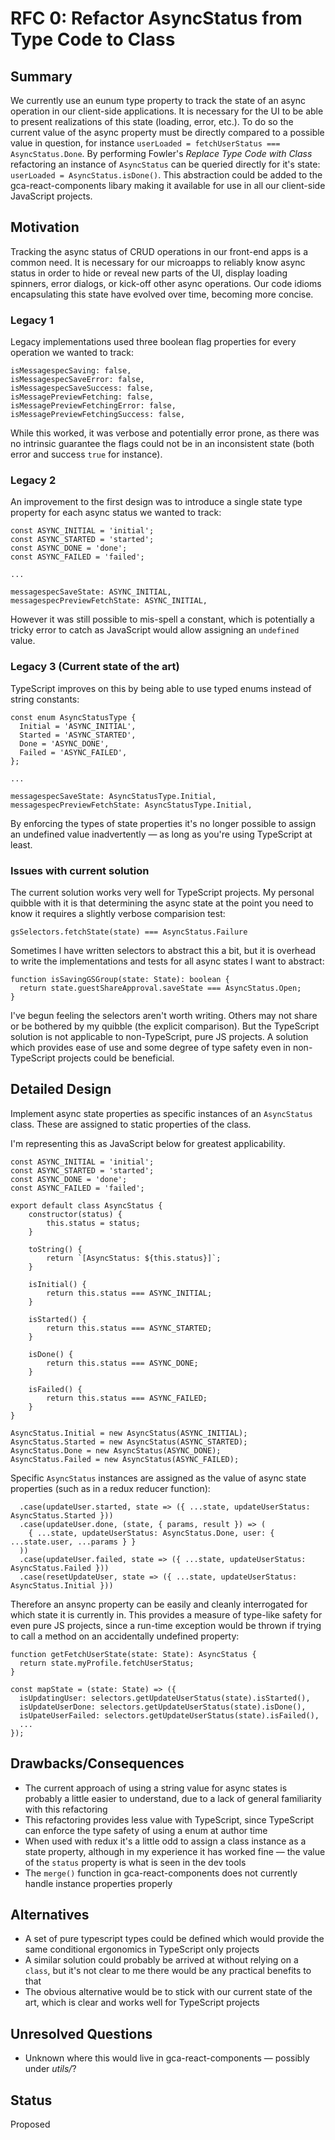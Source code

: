 # RFC 0: Refactor AsyncStatus from Type Code to Class

## Summary
We currently use an eunum type property to track the state of an async operation in our client-side applications. It is necessary for the UI to be able to present realizations of this state (loading, error, etc.). To do so the current value of the async property must be directly compared to a possible value in question, for instance `userLoaded = fetchUserStatus === AsyncStatus.Done`. By performing Fowler's _Replace Type Code with Class_ refactoring an instance of `AsyncStatus` can be queried directly for it's state: `userLoaded = AsyncStatus.isDone()`. This abstraction could be added to the gca-react-components libary making it available for use in all our client-side JavaScript projects.

## Motivation
Tracking the async status of CRUD operations in our front-end apps is a common need. It is necessary for our microapps to reliably know async status in order to hide or reveal new parts of the UI, display loading spinners, error dialogs, or kick-off other async operations. Our code idioms encapsulating this state have evolved over time, becoming more concise.

### Legacy 1
Legacy implementations used three boolean flag properties for every operation we wanted to track:

```
isMessagespecSaving: false,
isMessagespecSaveError: false,
isMessagespecSaveSuccess: false,
isMessagePreviewFetching: false,
isMessagePreviewFetchingError: false,
isMessagePreviewFetchingSuccess: false,
```
While this worked, it was verbose and potentially error prone, as there was no intrinsic guarantee the flags could not be in an inconsistent state (both error and success `true` for instance).

### Legacy 2
An improvement to the first design was to introduce a single state type property for each async status we wanted to track:

```
const ASYNC_INITIAL = 'initial';
const ASYNC_STARTED = 'started';
const ASYNC_DONE = 'done';
const ASYNC_FAILED = 'failed';

...

messagespecSaveState: ASYNC_INITIAL,
messagespecPreviewFetchState: ASYNC_INITIAL,
```

However it was still possible to mis-spell a constant, which is potentially a tricky error to catch as JavaScript would allow assigning an `undefined` value.

### Legacy 3 (Current state of the art)
TypeScript improves on this by being able to use typed enums instead of string constants:

```
const enum AsyncStatusType {
  Initial = 'ASYNC_INITIAL',
  Started = 'ASYNC_STARTED',
  Done = 'ASYNC_DONE',
  Failed = 'ASYNC_FAILED',
};

...

messagespecSaveState: AsyncStatusType.Initial,
messagespecPreviewFetchState: AsyncStatusType.Initial,
```

By enforcing the types of state properties it's no longer possible to assign an undefined value inadvertently — as long as you're using TypeScript at least.

### Issues with current solution
The current solution works very well for TypeScript projects. My personal quibble with it is that determining the async state at the point you need to know it requires a slightly verbose comparision test:

```
gsSelectors.fetchState(state) === AsyncStatus.Failure
```

Sometimes I have written selectors to abstract this a bit, but it is overhead to write the implementations and tests for all async states I want to abstract:

```
function isSavingGSGroup(state: State): boolean {
  return state.guestShareApproval.saveState === AsyncStatus.Open;
}
```

I've begun feeling the selectors aren't worth writing. Others may not share or be bothered by my quibble (the explicit comparison). But the TypeScript solution is not applicable to non-TypeScript, pure JS projects. A solution which provides ease of use and some degree of type safety even in non-TypeScript projects could be beneficial.

## Detailed Design
Implement async state properties as specific instances of an `AsyncStatus` class.  These are assigned to static properties of the class.

I'm representing this as JavaScript below for greatest applicability.

```
const ASYNC_INITIAL = 'initial';
const ASYNC_STARTED = 'started';
const ASYNC_DONE = 'done';
const ASYNC_FAILED = 'failed';

export default class AsyncStatus {
	constructor(status) {
		this.status = status;
	}
	
	toString() {
		return `[AsyncStatus: ${this.status}]`;
	}
	
	isInitial() {
		return this.status === ASYNC_INITIAL;
	}
	
	isStarted() {
		return this.status === ASYNC_STARTED;
	}
	
	isDone() {
		return this.status === ASYNC_DONE;
	}
	
	isFailed() {
		return this.status === ASYNC_FAILED;
	}
}

AsyncStatus.Initial = new AsyncStatus(ASYNC_INITIAL);
AsyncStatus.Started = new AsyncStatus(ASYNC_STARTED);
AsyncStatus.Done = new AsyncStatus(ASYNC_DONE);
AsyncStatus.Failed = new AsyncStatus(ASYNC_FAILED);
```

Specific `AsyncStatus` instances are assigned as the value of async state properties (such as in a redux reducer function):

```
  .case(updateUser.started, state => ({ ...state, updateUserStatus: AsyncStatus.Started }))
  .case(updateUser.done, (state, { params, result }) => (
    { ...state, updateUserStatus: AsyncStatus.Done, user: { ...state.user, ...params } }
  ))
  .case(updateUser.failed, state => ({ ...state, updateUserStatus: AsyncStatus.Failed }))
  .case(resetUpdateUser, state => ({ ...state, updateUserStatus: AsyncStatus.Initial }))
```

Therefore an ansync property can be easily and cleanly interrogated for which state it is currently in. This provides a measure of type-like safety for even pure JS projects, since a run-time exception would be thrown if trying to call a method on an accidentally undefined property:

```
function getFetchUserState(state: State): AsyncStatus {
  return state.myProfile.fetchUserStatus;
}
```
```
const mapState = (state: State) => ({
  isUpdatingUser: selectors.getUpdateUserStatus(state).isStarted(),
  isUpdateUserDone: selectors.getUpdateUserStatus(state).isDone(),
  isUpateUserFailed: selectors.getUpdateUserStatus(state).isFailed(),
  ...
});
```

## Drawbacks/Consequences
* The current approach of using a string value for async states is probably a little easier to understand, due to a lack of general familiarity with this refactoring
* This refactoring provides less value with TypeScript, since TypeScript can enforce the type safety of using a enum at author time
* When used with redux it's a little odd to assign a class instance as a state property, although in my experience it has worked fine — the value of the `status` property is what is seen in the dev tools
* The `merge()` function in gca-react-components does not currently handle instance properties properly

## Alternatives
* A set of pure typescript types could be defined which would provide the same conditional ergonomics in TypeScript only projects
* A similar solution could probably be arrived at without relying on a `class`, but it's not clear to me there would be any practical benefits to that
* The obvious alternative would be to stick with our current state of the art, which is clear and works well for TypeScript projects

## Unresolved Questions
* Unknown where this would live in gca-react-components — possibly under _utils/_?

## Status
Proposed